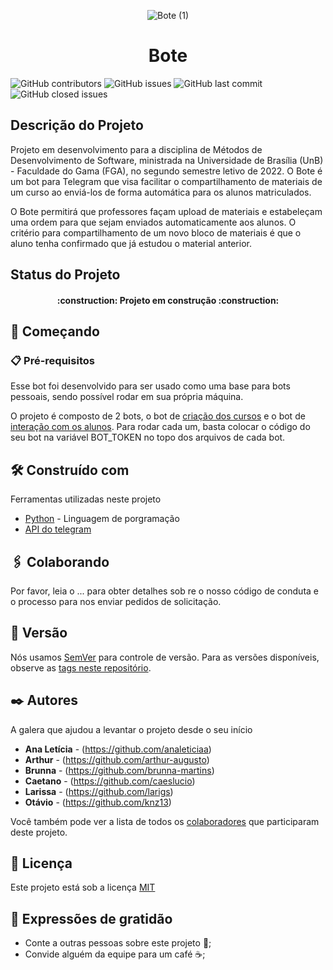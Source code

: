<div align="center">
 
  ![Bote (1)](https://user-images.githubusercontent.com/98557500/207730448-b865fa5d-c884-4c5b-a800-b694ab4038c2.png)

</div>
<h1 align="center"> Bote </h1>

<p align="center>
          
![GitHub top language](https://img.shields.io/github/languages/top/fga-eps-mds/2022-2-Bote?style=for-the-badge)
![GitHub contributors](https://img.shields.io/github/contributors/fga-eps-mds/2022-2-Bote?style=for-the-badge)
![GitHub issues](https://img.shields.io/github/issues-raw/fga-eps-mds/2022-2-Bote?style=for-the-badge)
![GitHub last commit](https://img.shields.io/github/last-commit/fga-eps-mds/2022-2-Bote?style=for-the-badge)
![GitHub closed issues](https://img.shields.io/github/issues-closed-raw/fga-eps-mds/2022-2-Bote?style=for-the-badge)
          </p>

## Descrição do Projeto
Projeto em desenvolvimento para a disciplina de Métodos de Desenvolvimento de Software, ministrada na Universidade de Brasília (UnB) - Faculdade do Gama (FGA), no segundo semestre letivo de 2022. 
O Bote é um bot para Telegram que visa facilitar o compartilhamento de materiais de um curso ao enviá-los de forma automática para os alunos matriculados.
          
O Bote permitirá que professores façam upload de materiais e estabeleçam uma ordem para que sejam enviados automaticamente aos alunos. O critério para compartilhamento de um novo bloco de materiais é que o aluno tenha confirmado que já estudou o material anterior.
          
## Status do Projeto

<h4 align="center"> 
    :construction:  Projeto em construção  :construction:
</h4>

## 🚀 Começando

### 📋 Pré-requisitos

Esse bot foi desenvolvido para ser usado como uma base para bots pessoais, sendo possível rodar em sua própria máquina.

O projeto é composto de 2 bots, o bot de [criação dos cursos](bot_alunos.py) e o bot de [interação com os alunos](bot_cursos.py). Para rodar cada um, basta colocar o código do seu bot na variável BOT_TOKEN no topo dos arquivos de cada bot.


## 🛠️ Construído com


Ferramentas utilizadas neste projeto
* [Python](https://www.python.org) - Linguagem de porgramação
* [API do telegram](https://core.telegram.org)

## 🖇️ Colaborando

Por favor, leia o ... para obter detalhes sob
re o nosso código de conduta e o processo para nos enviar pedidos de solicitação.

## 📌 Versão

Nós usamos [SemVer](http://semver.org/) para controle de versão. Para as versões disponíveis, observe as [tags neste repositório](https://github.com/suas/tags/do/projeto). 

## ✒️ Autores

A galera que ajudou a levantar o projeto desde o seu início

* **Ana Letícia** -  (https://github.com/analeticiaa)
* **Arthur** - (https://github.com/arthur-augusto)
* **Brunna** - (https://github.com/brunna-martins)
* **Caetano** - (https://github.com/caeslucio)
* **Larissa** - (https://github.com/larigs)
* **Otávio** - (https://github.com/knz13)


Você também pode ver a lista de todos os [colaboradores](https://github.com/fga-eps-mds/2022-2-Squad05/colaboradores) que participaram deste projeto.

## 📄 Licença

Este projeto está sob a licença [MIT](https://opensource.org/licenses/MIT)

## 🎁 Expressões de gratidão

* Conte a outras pessoas sobre este projeto 📢;
* Convide alguém da equipe para um café ☕;
